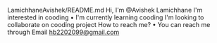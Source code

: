 LamichhaneAvishek/README.md 
Hi, I'm @Avishek Lamichhane
I'm interested in cooding •
I'm currently learning cooding 
I'm looking to collaborate on cooding project 
How to reach me? • 
You can reach me through Email hb2202099@gmail.com